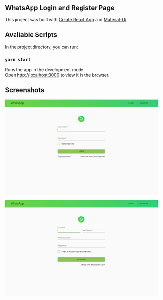 ## WhatsApp Login and Register Page

This project was built with [Create React App](https://github.com/facebook/create-react-app) and [Material-Ui](https://material-ui.com/)

## Available Scripts

In the project directory, you can run:

### `yarn start`

Runs the app in the development mode.<br />
Open [http://localhost:3000](http://localhost:3000) to view it in the browser.


## Screenshots

![alt text](public/img/Login.JPG)

![alt text](public/img/Register.JPG)




